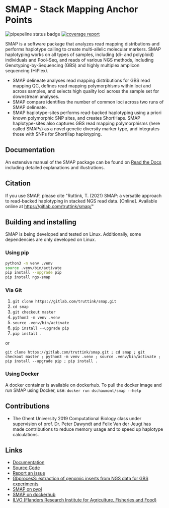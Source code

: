 # SMAP - Stack Mapping Anchor Points
![pipepeline status badge](https://gitlab.com/truttink/smap/badges/master/pipeline.svg)
[![coverage report](https://gitlab.com/truttink/smap/badges/master/coverage.svg)](https://gitlab.com/truttink/smap/-/commits/master)

SMAP is a software package that analyzes read mapping distributions and performs haplotype calling to create multi-allelic molecular markers. SMAP haplotyping works on all types of samples, including (di- and polyploid) individuals and Pool-Seq, and reads of various NGS methods, including Genotyping-by-Sequencing (GBS) and highly multiplex amplicon sequencing (HiPlex). 
* SMAP delineate analyses read mapping distributions for GBS read mapping QC, defines read mapping polymorphisms within loci and across samples, and selects high quality loci across the sample set for downstream analyses.
* SMAP compare identifies the number of common loci across two runs of SMAP delineate.
* SMAP haplotype-sites performs read-backed haplotyping using a priori known polymorphic SNP sites, and creates ShortHaps. SMAP haplotype-sites also captures GBS read mapping polymorphisms (here called SMAPs) as a novel genetic diversity marker type, and integrates those with SNPs for ShortHap haplotyping.

## Documentation

An extensive manual of the SMAP package can be found on [Read the Docs](https://ngs-smap.readthedocs.io/) including detailed explanations and illustrations.

## Citation

If you use SMAP, please cite "Ruttink, T. (2021) SMAP: a versatile approach to read-backed haplotyping in stacked NGS read data. [Online]. Available online at https://gitlab.com/truttink/smap/"

## Building and installing

SMAP is being developed and tested on Linux.
Additionally, some dependencies are only developed on Linux.

### Using pip

```bash
python3 -m venv .venv
source .venv/bin/activate
pip install --upgrade pip
pip install ngs-smap
```

### Via Git

1. `git clone https://gitlab.com/truttink/smap.git`
2. `cd smap`
3. `git checkout master`
4. `python3 -m venv .venv`
5. `source .venv/bin/activate`
6. `pip install --upgrade pip`
7. `pip install .`

or 

`git clone https://gitlab.com/truttink/smap.git ; cd smap ; git checkout master ; python3 -m venv .venv ; source .venv/bin/activate ; pip install --upgrade pip ; pip install .`

### Using Docker
A docker container is available on dockerhub. 
To pull the docker image and run SMAP using Docker, use:
`docker run dschaumont/smap --help`

## Contributions

* The Ghent University 2019 Computational Biology class under supervision of prof. Dr. Peter Dawyndt and Felix Van der Jeugt has made contributions to reduce memory usage and to speed up haplotype calculations.

## Links
* [Documentation](https://ngs-smap.readthedocs.io/)
* [Source Code](https://gitlab.com/truttink/smap)
* [Report an issue](https://gitlab.com/truttink/smap/-/issues)
* [GbprocesS: extraction of genomic inserts from NGS data for GBS experiments](https://gitlab.com/dschaumont/GBprocesS)
* [SMAP on pypi](https://pypi.org/project/ngs-smap/)
* [SMAP on dockerhub](https://hub.docker.com/repository/docker/dschaumont/smap)
* [ILVO (Flanders Research Institute for Agriculture, Fisheries and Food)](https://ilvo.vlaanderen.be/en/)